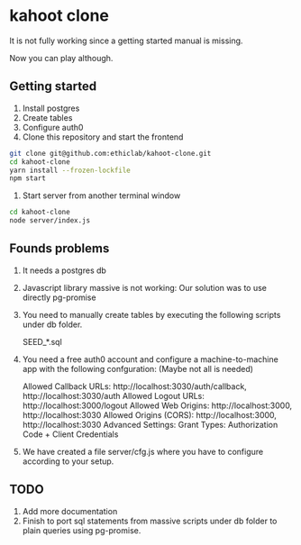 # kahoot clone

It is not fully working since a getting started manual is missing.

Now you can play although.

## Getting started

1. Install postgres
1. Create tables
1. Configure auth0
1. Clone this repository and start the frontend

```bash
git clone git@github.com:ethiclab/kahoot-clone.git
cd kahoot-clone
yarn install --frozen-lockfile
npm start
```

1. Start server from another terminal window

```bash
cd kahoot-clone
node server/index.js
```

## Founds problems

1. It needs a postgres db
1. Javascript library massive is not working: Our solution was to use directly pg-promise
1. You need to manually create tables by executing the following scripts
   under db folder.

    SEED_*.sql

1. You need a free auth0 account and configure a machine-to-machine app
   with the following confguration: (Maybe not all is needed)

    Allowed Callback URLs: http://localhost:3030/auth/callback, http://localhost:3030/auth
    Allowed Logout URLs: http://localhost:3000/logout
    Allowed Web Origins: http://localhost:3000, http://localhost:3030
    Allowed Origins (CORS): http://localhost:3000, http://localhost:3030
    Advanced Settings: Grant Types: Authorization Code + Client Credentials

1. We have created a file server/cfg.js where you have to configure according to your setup.

## TODO

1. Add more documentation
1. Finish to port sql statements from massive scripts under db folder to plain queries using pg-promise.
